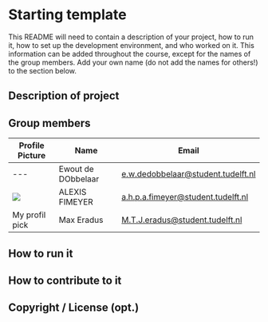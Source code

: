 # Starting template

This README will need to contain a description of your project, how to run it, how to set up the development environment, and who worked on it.
This information can be added throughout the course, except for the names of the group members.
Add your own name (do not add the names for others!) to the section below.

## Description of project
 
## Group members

| Profile Picture                                                                                         | Name               | Email                             |
|---------------------------------------------------------------------------------------------------------|--------------------|-----------------------------------|
| ---                                                                                                     | Ewout de DObbelaar | e.w.dedobbelaar@student.tudelft.nl |
| ![](https://eu.ui-avatars.com/api/?name=OOPP&length=4&size=50&color=DDD&background=777&font-size=0.325) | ALEXIS FIMEYER     | a.h.p.a.fimeyer@student.tudelft.nl |
| My profil pick                                                                                          | Max Eradus         | M.T.J.eradus@student.tudelft.nl                     |

<!-- Instructions (remove once assignment has been completed -->
<!-- - Add (only!) your own name to the table above (use Markdown formatting) -->
<!-- - Mention your *student* email address -->
<!-- - Preferably add a recognizable photo, otherwise add your GitLab photo -->
<!-- - (please make sure the photos have the same size) --> 

## How to run it

## How to contribute to it

## Copyright / License (opt.)
